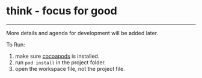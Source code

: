 # think - focus for good
-----

More details and agenda for development will be added later. 

To Run: 
  1. make sure [cocoapods](https://cocoapods.org) is installed.
  2. run `pod install` in the project folder.
  3. open the workspace file, not the project file.
